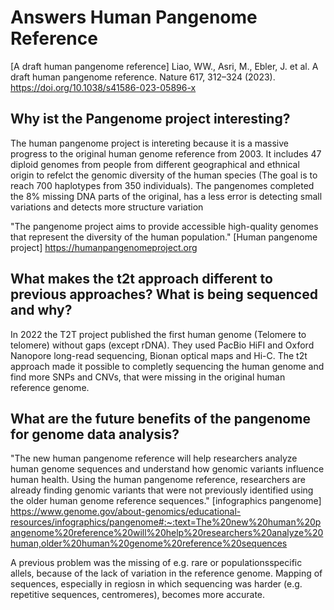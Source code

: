 # Answers Human Pangenome Reference 
[A draft human pangenome reference] Liao, WW., Asri, M., Ebler, J. et al. A draft human pangenome reference. Nature 617, 312–324 (2023). <https://doi.org/10.1038/s41586-023-05896-x>

## Why ist the Pangenome project interesting?
The human pangenome project is intereting because it is a massive progress to the original human genome reference from 2003. It includes 47 diploid genomes from people from different geographical and ethnical origin to refelct the genomic diversity of the human species (The goal is to reach 700  haplotypes from 350 individuals). The pangenomes completed the 8% missing DNA parts of the original, has a less error is detecting small variations and detects more structure variation 

"The pangenome project aims to provide accessible high-quality genomes that represent the diversity of the human population." [Human pangenome project] <https://humanpangenomeproject.org>


## What makes the t2t approach different to previous approaches? What is being sequenced and why?
In 2022 the T2T project published the first human genome (Telomere to telomere) without gaps (except rDNA). They used PacBio HiFI and Oxford Nanopore long-read sequencing, Bionan optical maps and Hi-C.
The t2t approach made it possible to completly sequencing the human genome and find more SNPs and CNVs, that were missing in the original human reference genome. 


## What are the future benefits of the pangenome for genome data analysis?
"The new human pangenome reference will help researchers analyze human genome sequences and understand how genomic variants influence human health. Using the human pangenome reference, researchers are already finding genomic variants that were not previously identified using the older human genome reference sequences." 
[infographics pangenome] <https://www.genome.gov/about-genomics/educational-resources/infographics/pangenome#:~:text=The%20new%20human%20pangenome%20reference%20will%20help%20researchers%20analyze%20human,older%20human%20genome%20reference%20sequences>

A previous problem was the missing of e.g. rare or populationsspecific allels, because of the lack of variation in the reference genome. Mapping of sequences, especially in regiosn in which sequencing was harder (e.g. repetitive sequences, centromeres), becomes more accurate. 



